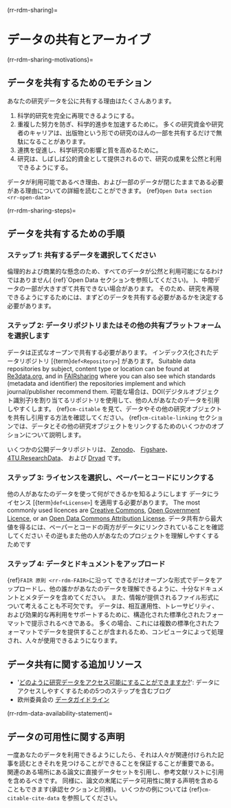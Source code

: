 (rr-rdm-sharing)=
# データの共有とアーカイブ

(rr-rdm-sharing-motivations)=
## データを共有するためのモチション
あなたの研究データを公に共有する理由はたくさんあります。

1. 科学的研究を完全に再現できるようにする。
2. 重複した努力を防ぎ、科学的進歩を加速するために。 多くの研究資金や研究者のキャリアは、出版物という形での研究のほんの一部を共有するだけで無駄になることがあります。
3. 連携を促進し、科学研究の影響と質を高めるために。
4. 研究は、しばしば公的資金として提供されるので、研究の成果を公然と利用できるようにする。

データが利用可能であるべき理由、および一部のデータが閉じたままである必要がある理由についての詳細を読むことができます。 {ref}`Open Data section <rr-open-data>`

(rr-rdm-sharing-steps)=
## データを共有するための手順

### ステップ 1: 共有するデータを選択してください

倫理的および商業的な懸念のため、すべてのデータが公然と利用可能になるわけではありません( {ref}`Open Data セクションを参照してください)。 <rr-open-data>)、中間データの一部が大きすぎて共有できない場合があります。 そのため、研究を再現できるようにするためには、まずどのデータを共有する必要があるかを決定する必要があります。

### ステップ 2: データリポジトリまたはその他の共有プラットフォームを選択します

データは正式なオープンで共有する必要があります。 インデックス化されたデータリポジトリ [{term}`def<Repository>`] があります。 Suitable data repositories by subject, content type or location can be found at [Re3data.org](https://www.re3data.org/), and in [FAIRsharing](https://fairsharing.org/databases) where you can also see which standards (metadata and identifier) the repositories implement and which journal/publisher recommend them. 可能な場合は、DOI(デジタルオブジェクト識別子)を割り当てるリポジトリを使用して、他の人があなたのデータを引用しやすくします。 {ref}`cm-citable` を見て、データやその他の研究オブジェクトを共有し引用する方法を確認してください。 {ref}`cm-citable-linking` セクションでは、データとその他の研究オブジェクトをリンクするためのいくつかのオプションについて説明します。

いくつかの公開データリポジトリは、 [Zenodo](https://zenodo.org/)、 [Figshare](https://figshare.com/)、 [4TU.ResearchData](https://data.4tu.nl/info/en)、 および [Dryad](https://datadryad.org/) です。

### ステップ 3: ライセンスを選択し、ペーパーとコードにリンクする

他の人があなたのデータを使って何ができるかを知るようにします データにライセンス [{term}`def<License>`] を適用する必要があります。 The most commonly used licences are [Creative Commons](https://creativecommons.org/choose/), [Open Government Licence](http://www.nationalarchives.gov.uk/doc/open-government-licence/version/3/), or an [Open Data Commons Attribution License](https://opendatacommons.org/licenses/by/index.html). データ共有から最大値を得るには、ペーパーとコードの両方がデータにリンクされていることを確認してください その逆もまた他の人があなたのプロジェクトを理解しやすくするためです

### ステップ 4: データとドキュメントをアップロード

{ref}`FAIR 原則 <rr-rdm-FAIR>`に沿って できるだけオープンな形式でデータをアップロードし、他の誰かがあなたのデータを理解できるように、十分なドキュメントとメタデータを含めてください。 また、情報が提供されるファイル形式について考えることも不可欠です。 データは、相互運用性、トレーサビリティ、および効果的な再利用をサポートするために、構造化された標準化されたフォーマットで提示されるべきである。 多くの場合、これには複数の標準化されたフォーマットでデータを提供することが含まれるため、コンピュータによって処理され、人々が使用できるようになります。

## データ共有に関する追加リソース
* '[どのように研究データをアクセス可能にすることができますか?](https://www.software.ac.uk/how-can-you-make-research-data-accessible)': データにアクセスしやすくするための5つのステップを含むブログ
* 欧州委員会の [データガイドライン](https://open-research-europe.ec.europa.eu/for-authors/data-guidelines)

(rr-rdm-data-availability-statement)=
## データの可用性に関する声明
一度あなたのデータを利用できるようにしたら、それは人々が関連付けられた記事を読むときそれを見つけることができることを保証することが重要である。 関連のある場所にある論文に直接データセットを引用し、参考文献リストに引用を含めるべきです。 同様に、論文の末尾にデータ可用性に関する声明を含めることもできます(承認セクションと同様)。 いくつかの例については {ref}`cm-citable-cite-data` を参照してください。
